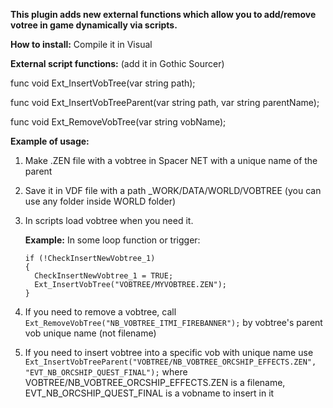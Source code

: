 **This plugin adds new external functions which allow you to add/remove votree in game dynamically via scripts.**

**How to install:**
Compile it in Visual 


**External script functions:** (add it in Gothic Sourcer)

func void Ext_InsertVobTree(var string path);

func void Ext_InsertVobTreeParent(var string path, var string parentName);

func void Ext_RemoveVobTree(var string vobName);



**Example of usage:**

1. Make .ZEN file with a vobtree in Spacer NET with a unique name of the parent
2. Save it in VDF file with a path _WORK/DATA/WORLD/VOBTREE (you can use any folder inside WORLD folder)
3. In scripts load vobtree when you need it.
   
   **Example:**
   In some loop function or trigger:
   ```
   if (!CheckInsertNewVobtree_1)
   {
     CheckInsertNewVobtree_1 = TRUE;
     Ext_InsertVobTree("VOBTREE/MYVOBTREE.ZEN");
   }
   ```
5. If you need to remove a vobtree, call ```Ext_RemoveVobTree("NB_VOBTREE_ITMI_FIREBANNER");``` by vobtree's parent vob unique name (not filename)
6. If you need to insert vobtree into a specific vob with unique name use ```Ext_InsertVobTreeParent("VOBTREE/NB_VOBTREE_ORCSHIP_EFFECTS.ZEN", "EVT_NB_ORCSHIP_QUEST_FINAL");``` where VOBTREE/NB_VOBTREE_ORCSHIP_EFFECTS.ZEN is a filename, EVT_NB_ORCSHIP_QUEST_FINAL is a vobname to insert in it
   
